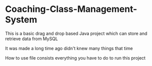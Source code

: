 # Coaching-Class-Management-System

This is a basic drag and drop based Java project which can store and retrieve data from MySQL

It was made a long time ago didn't knew many things that time


How to use file consists everything you have to do to run this project
